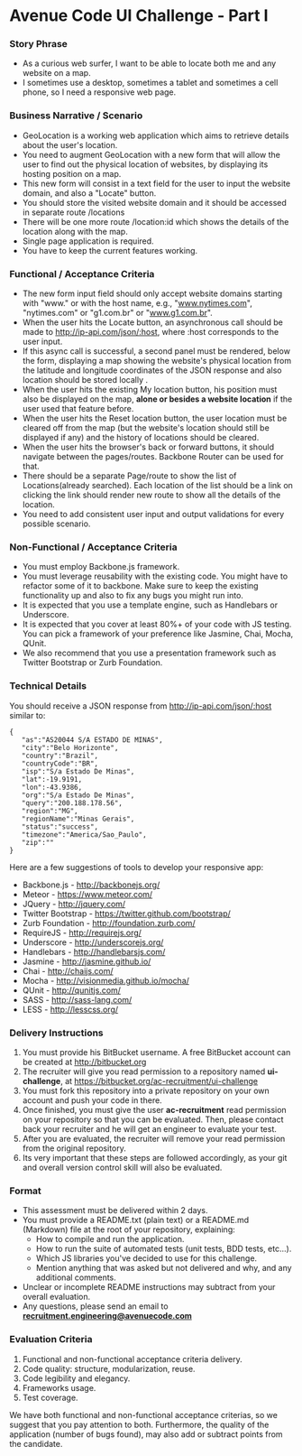 # Avenue Code UI Challenge - Part I #

### Story Phrase ###
* As a curious web surfer, I want to be able to locate both me and any website on a map.
* I sometimes use a desktop, sometimes a tablet and sometimes a cell phone, so I need a responsive web page.

### Business Narrative / Scenario ###
* GeoLocation is a working web application which aims to retrieve details about the user's location. 
* You need to augment GeoLocation with a new form that will allow the user to find out the physical location of websites, by displaying its hosting position on a map. 
* This new form will consist in a text field for the user to input the website domain, and also a "Locate" button.
* You should store the visited website domain and it should be accessed in separate route /locations 
* There will be one more route /location:id which shows the details of the location along with the map.
* Single page application is required.
* You have to keep the current features working.

### Functional / Acceptance Criteria ###
* The new form input field should only accept website domains starting with "www."  or with the host name, e.g., "www.nytimes.com", "nytimes.com" or "g1.com.br" or "www.g1.com.br".
* When the user hits the Locate button, an asynchronous call should be made to http://ip-api.com/json/:host, where :host corresponds to the user input.
* If this async call is successful, a second panel must be rendered, below the form, displaying a map showing the website's physical location from the latitude and longitude coordinates of the JSON response and also location should be stored locally .
* When the user hits the existing My location button, his position must also be displayed on the map, **alone or besides a website location** if the user used that feature before.
* When the user hits the Reset location button, the user location must be cleared off from the map (but the website's location should still be displayed if any) and the history of locations should be cleared.
* When the user hits the browser's back or forward buttons, it should navigate between the pages/routes. Backbone Router can be used for that.
*  There should be a separate Page/route to show the list of Locations(already searched). Each location of the list should be a link on clicking the link should render new route to show all the details of the location.
* You need to add consistent user input and output validations for every possible scenario.


### Non-Functional / Acceptance Criteria ###
* You must employ Backbone.js framework.
* You must leverage reusability with the existing code. You might have to refactor some of it to backbone. Make sure to keep the existing functionality up and also to fix any bugs you might run into.
* It is expected that you use a template engine, such as Handlebars or Underscore.
* It is expected that you cover at least 80%+ of your code with JS testing. You can pick a framework of your preference like Jasmine, Chai, Mocha, QUnit.
* We also recommend that you use a presentation framework such as Twitter Bootstrap or Zurb Foundation.

### Technical Details ###
You should receive a JSON response from http://ip-api.com/json/:host similar to:

```
{  
   "as":"AS20044 S/A ESTADO DE MINAS",
   "city":"Belo Horizonte",
   "country":"Brazil",
   "countryCode":"BR",
   "isp":"S/a Estado De Minas",
   "lat":-19.9191,
   "lon":-43.9386,
   "org":"S/a Estado De Minas",
   "query":"200.188.178.56",
   "region":"MG",
   "regionName":"Minas Gerais",
   "status":"success",
   "timezone":"America/Sao_Paulo",
   "zip":""
}
```

Here are a few suggestions of tools to develop your responsive app:

* Backbone.js - http://backbonejs.org/
* Meteor - https://www.meteor.com/
* JQuery - http://jquery.com/
* Twitter Bootstrap - https://twitter.github.com/bootstrap/
* Zurb Foundation - http://foundation.zurb.com/
* RequireJS - http://requirejs.org/
* Underscore - http://underscorejs.org/
* Handlebars - http://handlebarsjs.com/
* Jasmine - http://jasmine.github.io/
* Chai - http://chaijs.com/
* Mocha - http://visionmedia.github.io/mocha/
* QUnit - http://qunitjs.com/
* SASS - http://sass-lang.com/
* LESS - http://lesscss.org/

### Delivery Instructions ###

1. You must provide his BitBucket username. A free BitBucket account can be created at http://bitbucket.org
1. The recruiter will give you read permission to a repository named **ui-challenge**, at https://bitbucket.org/ac-recruitment/ui-challenge
1. You must fork this repository into a private repository on your own account and push your code in there.
1. Once finished, you must give the user **ac-recruitment** read permission on your repository so that you can be evaluated. Then, please contact back your recruiter and he will get an engineer to evaluate your test.
1. After you are evaluated, the recruiter will remove your read permission from the original repository.
1. Its very important that these steps are followed accordingly, as your git and overall version control skill will also be evaluated.

### Format ###

* This assessment must be delivered within 2 days.
* You must provide a README.txt (plain text) or a README.md (Markdown) file at the root of your repository, explaining:
    * How to compile and run the application.
    * How to run the suite of automated tests (unit tests, BDD tests, etc...).
    * Which JS libraries you've decided to use for this challenge.
    * Mention anything that was asked but not delivered and why, and any additional comments.
* Unclear or incomplete README instructions may subtract from your overall evaluation.
* Any questions, please send an email to **recruitment.engineering@avenuecode.com**

### Evaluation Criteria ###

1. Functional and non-functional acceptance criteria delivery.
1. Code quality: structure, modularization, reuse.
1. Code legibility and elegancy.
1. Frameworks usage.
1. Test coverage.

We have both functional and non-functional acceptance criterias, so we suggest that you pay attention to both. Furthermore, the quality of the application (number of bugs found), may also add or subtract points from the candidate.